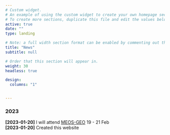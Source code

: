 ```yaml
---
# Custom widget.
# An example of using the custom widget to create your own homepage section.
# To create more sections, duplicate this file and edit the values below as desired.
active: true
date: ""
type: landing

# Note: a full width section format can be enabled by commenting out the `title` and `subtitle` with a `#`.
title: "News"
subtitle: null

# Order that this section will appear in.
weight: 30
headless: true

design:
  columns: "1"


---
```


### 2023

**[2023-01-20]** I will attend [MEOS-GEO](https://meos-geo.com/) 19 - 21 Feb \
**[2023-01-20]** Created this website 

<!-- <details><summary>Earlier News [_Click to expand_]</summary> -->

<!-- ### 2022
<details><summary>_Click to expand_</summary>


**[2022-06-23]** Awarded the 2022 KAUST Academic Excellence Award for my PhD studies.\
**[2022-05-09]** Started a Research Scientist Internship at [DeepMind](https://urldefense.com/v3/__https://deepmind.com/__;!!Nmw4Hv0!2XkNpAOZQBcLxFJTYFiRBGp2tfP5NMlKpAhbnATuBtLT_iELCyohoVACON9gKvvfPkveL2gn0vjR3wK3aTZ2mQQE7yBtfS-I8cLXgoVm$ ) in London working with [João Carreira](https://urldefense.com/v3/__https://scholar.google.com/citations?user=IUZ-7_cAAAAJ&hl=en).*5C__;JQ!!Nmw4Hv0!2XkNpAOZQBcLxFJTYFiRBGp2tfP5NMlKpAhbnATuBtLT_iELCyohoVACON9gKvvfPkveL2gn0vjR3wK3aTZ2mQQE7yBtfS-I8b2n8zei$ 

</details>


### 2021
<details><summary>_Click to expand_</summary>

**[2021-12-07]** Successfully defended my PhD dissertation proposal and became a PhD candidate (previously a PhD student).\
**[2021-10-17]** Presented my [TSP](publication/tsp/) work in ICCV 2021 at the [CVEU](https://urldefense.com/v3/__https://cveu.github.io/__;!!Nmw4Hv0!2XkNpAOZQBcLxFJTYFiRBGp2tfP5NMlKpAhbnATuBtLT_iELCyohoVACON9gKvvfPkveL2gn0vjR3wK3aTZ2mQQE7yBtfS-I8WnL4grt$ ) workshop as a **spotlight** presentation.\
**[2021-10-05]** Finished my internship at AWS.\
**[2021-08-17]** [TSP](publication/tsp/) accepted to the ICCV 2021 Workshop on [AI for Creative Video Editing and Understanding](https://urldefense.com/v3/__https://cveu.github.io/__;!!Nmw4Hv0!2XkNpAOZQBcLxFJTYFiRBGp2tfP5NMlKpAhbnATuBtLT_iELCyohoVACON9gKvvfPkveL2gn0vjR3wK3aTZ2mQQE7yBtfS-I8WnL4grt$ ) as a **spotlight** presentation.\
**[2021-07-05]** Started an applied science internship at Amazon Web Services (AWS) in London. I'll be working with the Machine Learning Solution Lab (MLSL).\
**[2021-01-05]** Awarded the [CEMSE Student Research Excellence Award](https://cemse.kaust.edu.sa/news/cemse-student-research-excellence-awards-and-student-academic-accomplishment-awards-winners) for my PhD research work.\

</details>

### 2020
<details><summary>_Click to expand_</summary>

**[2020-12-08]** Presented my [XDC](publication/xdc/) work in NeurIPS 2020 as a **spotlight** presentation.\
**[2020-11-23]** My latest work, [TSP: Temporally-Sensitive Pretraining of Video Encoders for Localization Tasks](publication/tsp/), is on arXiv.\
**[2020-11-02]** [RefineLoc](publication/refineloc/) accepted to WACV 2021.\
**[2020-09-26]** [XDC](publication/xdc/) accepted to NeurIPS 2020 as a **spotlight** presentation.\
**[2020-04-05]** [MortonNet](publication/mortonnet/) accepted to the [Visual Learning with Limited Labels](https://urldefense.com/v3/__https://www.learning-with-limited-labels.com/__;!!Nmw4Hv0!2XkNpAOZQBcLxFJTYFiRBGp2tfP5NMlKpAhbnATuBtLT_iELCyohoVACON9gKvvfPkveL2gn0vjR3wK3aTZ2mQQE7yBtfS-I8VY3NACU$ ) workshop in CVPR 2020.\
**[2020-01-14]** Appeared on a [TV interview](https://urldefense.com/v3/__https://www.youtube.com/watch?v=ogc5tPAioiI__;!!Nmw4Hv0!2XkNpAOZQBcLxFJTYFiRBGp2tfP5NMlKpAhbnATuBtLT_iELCyohoVACON9gKvvfPkveL2gn0vjR3wK3aTZ2mQQE7yBtfS-I8Uohhqy0$ ) with MBC1's Shabab Hub show to talk about my research and the computer vision field in general. The interview is in Arabic.

</details>

### 2019
<details><summary>_Click to expand_</summary>

**[2019-12-02]** My recent project with Facebook AI on [Self-Supervised Learning by Cross-Modal Audio-Video Clustering](publication/xdc/) is on arXiv.\
**[2019-09-20]** Finished my internship at [Facebook AI](https://urldefense.com/v3/__https://ai.facebook.com/research/).*5C__;JQ!!Nmw4Hv0!2XkNpAOZQBcLxFJTYFiRBGp2tfP5NMlKpAhbnATuBtLT_iELCyohoVACON9gKvvfPkveL2gn0vjR3wK3aTZ2mQQE7yBtfS-I8XPG3HjS$ 
**[2019-06-17]** Attended [CVPR19](https://urldefense.com/v3/__http://cvpr2019.thecvf.com/__;!!Nmw4Hv0!2XkNpAOZQBcLxFJTYFiRBGp2tfP5NMlKpAhbnATuBtLT_iELCyohoVACON9gKvvfPkveL2gn0vjR3wK3aTZ2mQQE7yBtfS-I8TLudHPH$ ) and co-organized the 4th annual [International Challenge on Activity Recognition (ActivityNet)](https://urldefense.com/v3/__http://activity-net.org/challenges/2019/people.html).*5C__;JQ!!Nmw4Hv0!2XkNpAOZQBcLxFJTYFiRBGp2tfP5NMlKpAhbnATuBtLT_iELCyohoVACON9gKvvfPkveL2gn0vjR3wK3aTZ2mQQE7yBtfS-I8eF8CV45$ 
**[2019-06-03]** Started my research internship at [Facebook AI](https://urldefense.com/v3/__https://ai.facebook.com/research/__;!!Nmw4Hv0!2XkNpAOZQBcLxFJTYFiRBGp2tfP5NMlKpAhbnATuBtLT_iELCyohoVACON9gKvvfPkveL2gn0vjR3wK3aTZ2mQQE7yBtfS-I8UBlptRC$ ) in Menlo Park, CA with [Du Tran](https://urldefense.com/v3/__https://dutran.github.io/__;!!Nmw4Hv0!2XkNpAOZQBcLxFJTYFiRBGp2tfP5NMlKpAhbnATuBtLT_iELCyohoVACON9gKvvfPkveL2gn0vjR3wK3aTZ2mQQE7yBtfS-I8VMvlteN$ ). I'll be working on self-supervised representation learning for video.\
**[2019-03-30]** My work on weakly-supervised action localization, [RefineLoc](publication/refineloc/), is on arXiv.\
**[2019-03-30]** My recent project on self-supervision for point clouds, [MortonNet](publication/mortonnet/), is on arXiv. [Code](https://urldefense.com/v3/__https://github.com/alitabet/morton-net__;!!Nmw4Hv0!2XkNpAOZQBcLxFJTYFiRBGp2tfP5NMlKpAhbnATuBtLT_iELCyohoVACON9gKvvfPkveL2gn0vjR3wK3aTZ2mQQE7yBtfS-I8ZCo_2Z9$ ) is available on GitHub.\

</details>

### 2018
<details><summary>_Click to expand_</summary>

**[2018-09-15]** Attended [ECCV 2018](https://urldefense.com/v3/__https://eccv2018.org/__;!!Nmw4Hv0!2XkNpAOZQBcLxFJTYFiRBGp2tfP5NMlKpAhbnATuBtLT_iELCyohoVACON9gKvvfPkveL2gn0vjR3wK3aTZ2mQQE7yBtfS-I8RsBI9rm$ ) in Munich, Germany and presented our two accepted papers.\
**[2018-07-03]** 2 papers ([Action Search](publication/action-search/) and [DETAD](publication/detad/)) accepted to ECCV 2018.\
**[2018-07-14]** Attended [ICVSS 2018](https://urldefense.com/v3/__http://iplab.dmi.unict.it/icvss2018/__;!!Nmw4Hv0!2XkNpAOZQBcLxFJTYFiRBGp2tfP5NMlKpAhbnATuBtLT_iELCyohoVACON9gKvvfPkveL2gn0vjR3wK3aTZ2mQQE7yBtfS-I8dpo22oJ$ ) summer school in Sicily.\
**[2018-06-22]** Presented our DETAD work in the ActivityNet challenge [workshop](https://urldefense.com/v3/__http://activity-net.org/challenges/2018/__;!!Nmw4Hv0!2XkNpAOZQBcLxFJTYFiRBGp2tfP5NMlKpAhbnATuBtLT_iELCyohoVACON9gKvvfPkveL2gn0vjR3wK3aTZ2mQQE7yBtfS-I8QvBfuGQ$ ) in CVPR18 ([slides](ppt/detad-activitynet2018.pptx)) and also released the [code](https://urldefense.com/v3/__https://github.com/HumamAlwassel/DETAD__;!!Nmw4Hv0!2XkNpAOZQBcLxFJTYFiRBGp2tfP5NMlKpAhbnATuBtLT_iELCyohoVACON9gKvvfPkveL2gn0vjR3wK3aTZ2mQQE7yBtfS-I8cw3XYXJ$ ) for the DETAD diagnosis tool.\
**[2018-06-01]** I'll attend CVPR18. Come check out our ActivityNet challenge [workshop](https://urldefense.com/v3/__http://activity-net.org/challenges/2018/__;!!Nmw4Hv0!2XkNpAOZQBcLxFJTYFiRBGp2tfP5NMlKpAhbnATuBtLT_iELCyohoVACON9gKvvfPkveL2gn0vjR3wK3aTZ2mQQE7yBtfS-I8QvBfuGQ$ ) on Friday, June 22.\
**[2018-05-01]** Started my PhD studies with [Bernard Ghanem](https://urldefense.com/v3/__http://www.bernardghanem.com__;!!Nmw4Hv0!2XkNpAOZQBcLxFJTYFiRBGp2tfP5NMlKpAhbnATuBtLT_iELCyohoVACON9gKvvfPkveL2gn0vjR3wK3aTZ2mQQE7yBtfS-I8VY1lIjq$ ) at [KAUST](https://www.kaust.edu.sa). I'm continuing in the same research direction of video understanding and computer vision in general.\
**[2018-04-16]** Got accepted to the [ICVSS 2018](https://urldefense.com/v3/__http://iplab.dmi.unict.it/icvss2018/__;!!Nmw4Hv0!2XkNpAOZQBcLxFJTYFiRBGp2tfP5NMlKpAhbnATuBtLT_iELCyohoVACON9gKvvfPkveL2gn0vjR3wK3aTZ2mQQE7yBtfS-I8dpo22oJ$ ) summer school in Sicily.\
**[2018-04-10]** Successfully defended my [Master's thesis](https://repository.kaust.edu.sa/handle/10754/627678).%5C
**[2018-03-23]** I'm co-organizing the third annual ActivityNet challenge in CVPR18, Salt Lake City (the challenge starts today). Check out [our website](https://urldefense.com/v3/__http://activity-net.org/challenges/2018/__;!!Nmw4Hv0!2XkNpAOZQBcLxFJTYFiRBGp2tfP5NMlKpAhbnATuBtLT_iELCyohoVACON9gKvvfPkveL2gn0vjR3wK3aTZ2mQQE7yBtfS-I8QvBfuGQ$ ). This year we have six exciting tasks and five novel action datasets.\

</details>

### 2017
<details><summary>_Click to expand_</summary>

**[2017-12-15]** Graduated with an MSc in Computer Science from KAUST.\
**[2017-05-01]** I'm co-organizing the second annual [ActivityNet challenge](https://urldefense.com/v3/__http://activity-net.org/challenges/2017/__;!!Nmw4Hv0!2XkNpAOZQBcLxFJTYFiRBGp2tfP5NMlKpAhbnATuBtLT_iELCyohoVACON9gKvvfPkveL2gn0vjR3wK3aTZ2mQQE7yBtfS-I8eo6x3jT$ ) in CVPR17, Hawaii (the challenge starts today).\

</details>

### 2016
<details><summary>_Click to expand_</summary>

**[2016-09-21]** Started my Master's degree in Computer Science at [KAUST](https://www.kaust.edu.sa). I joined the multicultural and diverse [Image and Video Understanding Lab (IVUL)](https://ivul.kaust.edu.sa/) advised by [Bernard Ghanem](https://urldefense.com/v3/__http://www.bernardghanem.com).*5C__;JQ!!Nmw4Hv0!2XkNpAOZQBcLxFJTYFiRBGp2tfP5NMlKpAhbnATuBtLT_iELCyohoVACON9gKvvfPkveL2gn0vjR3wK3aTZ2mQQE7yBtfS-I8ZamNLu-$ 
**[2016-06-06]** Started a software development engineer internship at Amazon Corporate LLC, Seattle, WA with the Vendor Self Service, Business Advisor team.\
**[2016-05-29]** Graduated from Cornell University with a Bachelors degree in both Computer Science and Mathematics.\

</details>

</details> -->

